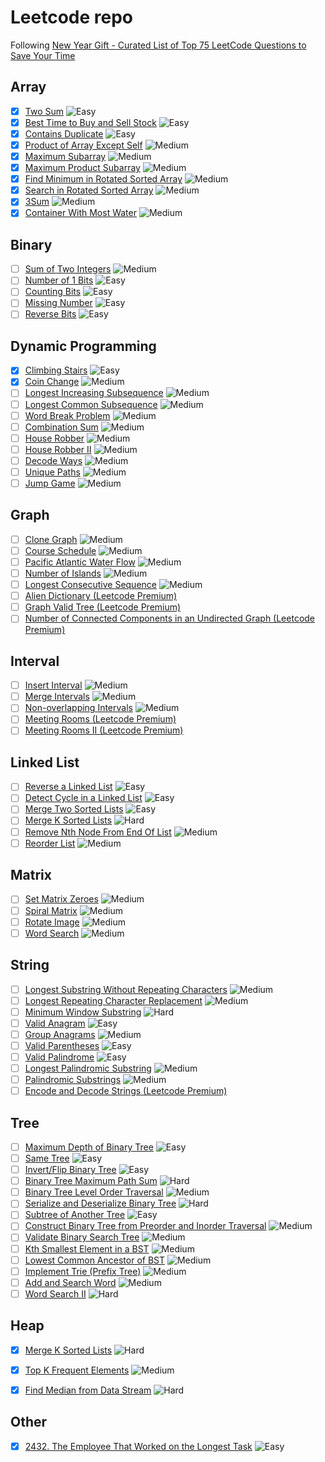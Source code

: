 # Leetcode repo
Following [New Year Gift - Curated List of Top 75 LeetCode Questions to Save Your Time](https://www.teamblind.com/post/New-Year-Gift---Curated-List-of-Top-75-LeetCode-Questions-to-Save-Your-Time-OaM1orEU/)

## Array

- [x] [Two Sum](https://leetcode.com/problems/two-sum/) ![Easy](https://img.shields.io/badge/EASY-green)
- [x] [Best Time to Buy and Sell Stock](https://leetcode.com/problems/best-time-to-buy-and-sell-stock/) ![Easy](https://img.shields.io/badge/EASY-green)
- [x] [Contains Duplicate](https://leetcode.com/problems/contains-duplicate/) ![Easy](https://img.shields.io/badge/EASY-green)
- [x] [Product of Array Except Self](https://leetcode.com/problems/product-of-array-except-self/) ![Medium](https://img.shields.io/badge/MEDIUM-yellow)
- [x] [Maximum Subarray](https://leetcode.com/problems/maximum-subarray/) ![Medium](https://img.shields.io/badge/MEDIUM-yellow)
- [x] [Maximum Product Subarray](https://leetcode.com/problems/maximum-product-subarray/) ![Medium](https://img.shields.io/badge/MEDIUM-yellow)
- [x] [Find Minimum in Rotated Sorted Array](https://leetcode.com/problems/find-minimum-in-rotated-sorted-array/) ![Medium](https://img.shields.io/badge/MEDIUM-yellow)
- [x] [Search in Rotated Sorted Array](https://leetcode.com/problems/search-in-rotated-sorted-array/) ![Medium](https://img.shields.io/badge/MEDIUM-yellow)
- [x] [3Sum](https://leetcode.com/problems/3sum/) ![Medium](https://img.shields.io/badge/MEDIUM-yellow)
- [x] [Container With Most Water](https://leetcode.com/problems/container-with-most-water/) ![Medium](https://img.shields.io/badge/MEDIUM-yellow)

## Binary

- [ ] [Sum of Two Integers](https://leetcode.com/problems/sum-of-two-integers/) ![Medium](https://img.shields.io/badge/MEDIUM-yellow)
- [ ] [Number of 1 Bits](https://leetcode.com/problems/number-of-1-bits/) ![Easy](https://img.shields.io/badge/EASY-green)
- [ ] [Counting Bits](https://leetcode.com/problems/counting-bits/) ![Easy](https://img.shields.io/badge/EASY-green)
- [ ] [Missing Number](https://leetcode.com/problems/missing-number/) ![Easy](https://img.shields.io/badge/EASY-green)
- [ ] [Reverse Bits](https://leetcode.com/problems/reverse-bits/) ![Easy](https://img.shields.io/badge/EASY-green)

## Dynamic Programming

- [x] [Climbing Stairs](https://leetcode.com/problems/climbing-stairs/) ![Easy](https://img.shields.io/badge/EASY-green)
- [x] [Coin Change](https://leetcode.com/problems/coin-change/) ![Medium](https://img.shields.io/badge/MEDIUM-yellow)
- [ ] [Longest Increasing Subsequence](https://leetcode.com/problems/longest-increasing-subsequence/) ![Medium](https://img.shields.io/badge/MEDIUM-yellow)
- [ ] [Longest Common Subsequence](https://leetcode.com/problems/longest-common-subsequence/) ![Medium](https://img.shields.io/badge/MEDIUM-yellow)
- [ ] [Word Break Problem](https://leetcode.com/problems/word-break/) ![Medium](https://img.shields.io/badge/MEDIUM-yellow)
- [ ] [Combination Sum](https://leetcode.com/problems/combination-sum-iv/) ![Medium](https://img.shields.io/badge/MEDIUM-yellow)
- [ ] [House Robber](https://leetcode.com/problems/house-robber/) ![Medium](https://img.shields.io/badge/MEDIUM-yellow)
- [ ] [House Robber II](https://leetcode.com/problems/house-robber-ii/) ![Medium](https://img.shields.io/badge/MEDIUM-yellow)
- [ ] [Decode Ways](https://leetcode.com/problems/decode-ways/) ![Medium](https://img.shields.io/badge/MEDIUM-yellow)
- [ ] [Unique Paths](https://leetcode.com/problems/unique-paths/) ![Medium](https://img.shields.io/badge/MEDIUM-yellow)
- [ ] [Jump Game](https://leetcode.com/problems/jump-game/) ![Medium](https://img.shields.io/badge/MEDIUM-yellow)

## Graph

- [ ] [Clone Graph](https://leetcode.com/problems/clone-graph/) ![Medium](https://img.shields.io/badge/MEDIUM-yellow)
- [ ] [Course Schedule](https://leetcode.com/problems/course-schedule/) ![Medium](https://img.shields.io/badge/MEDIUM-yellow)
- [ ] [Pacific Atlantic Water Flow](https://leetcode.com/problems/pacific-atlantic-water-flow/) ![Medium](https://img.shields.io/badge/MEDIUM-yellow)
- [ ] [Number of Islands](https://leetcode.com/problems/number-of-islands/) ![Medium](https://img.shields.io/badge/MEDIUM-yellow)
- [ ] [Longest Consecutive Sequence](https://leetcode.com/problems/longest-consecutive-sequence/) ![Medium](https://img.shields.io/badge/MEDIUM-yellow)
- [ ] [Alien Dictionary (Leetcode Premium)](https://leetcode.com/problems/alien-dictionary/)
- [ ] [Graph Valid Tree (Leetcode Premium)](https://leetcode.com/problems/graph-valid-tree/)
- [ ] [Number of Connected Components in an Undirected Graph (Leetcode Premium)](https://leetcode.com/problems/number-of-connected-components-in-an-undirected-graph/)

## Interval

- [ ] [Insert Interval](https://leetcode.com/problems/insert-interval/) ![Medium](https://img.shields.io/badge/MEDIUM-yellow)
- [ ] [Merge Intervals](https://leetcode.com/problems/merge-intervals/) ![Medium](https://img.shields.io/badge/MEDIUM-yellow)
- [ ] [Non-overlapping Intervals](https://leetcode.com/problems/non-overlapping-intervals/) ![Medium](https://img.shields.io/badge/MEDIUM-yellow)
- [ ] [Meeting Rooms (Leetcode Premium)](https://leetcode.com/problems/meeting-rooms/)
- [ ] [Meeting Rooms II (Leetcode Premium)](https://leetcode.com/problems/meeting-rooms-ii/)

## Linked List

- [ ] [Reverse a Linked List](https://leetcode.com/problems/reverse-linked-list/) ![Easy](https://img.shields.io/badge/EASY-green)
- [ ] [Detect Cycle in a Linked List](https://leetcode.com/problems/linked-list-cycle/) ![Easy](https://img.shields.io/badge/EASY-green)
- [ ] [Merge Two Sorted Lists](https://leetcode.com/problems/merge-two-sorted-lists/) ![Easy](https://img.shields.io/badge/EASY-green)
- [ ] [Merge K Sorted Lists](https://leetcode.com/problems/merge-k-sorted-lists/) ![Hard](https://img.shields.io/badge/HARD-red)
- [ ] [Remove Nth Node From End Of List](https://leetcode.com/problems/remove-nth-node-from-end-of-list/) ![Medium](https://img.shields.io/badge/MEDIUM-yellow)
- [ ] [Reorder List](https://leetcode.com/problems/reorder-list/) ![Medium](https://img.shields.io/badge/MEDIUM-yellow)

## Matrix

- [ ] [Set Matrix Zeroes](https://leetcode.com/problems/set-matrix-zeroes/) ![Medium](https://img.shields.io/badge/MEDIUM-yellow)
- [ ] [Spiral Matrix](https://leetcode.com/problems/spiral-matrix/) ![Medium](https://img.shields.io/badge/MEDIUM-yellow)
- [ ] [Rotate Image](https://leetcode.com/problems/rotate-image/) ![Medium](https://img.shields.io/badge/MEDIUM-yellow)
- [ ] [Word Search](https://leetcode.com/problems/word-search/) ![Medium](https://img.shields.io/badge/MEDIUM-yellow)

## String

- [ ] [Longest Substring Without Repeating Characters](https://leetcode.com/problems/longest-substring-without-repeating-characters/) ![Medium](https://img.shields.io/badge/MEDIUM-yellow)
- [ ] [Longest Repeating Character Replacement](https://leetcode.com/problems/longest-repeating-character-replacement/) ![Medium](https://img.shields.io/badge/MEDIUM-yellow)
- [ ] [Minimum Window Substring](https://leetcode.com/problems/minimum-window-substring/) ![Hard](https://img.shields.io/badge/HARD-red)
- [ ] [Valid Anagram](https://leetcode.com/problems/valid-anagram/) ![Easy](https://img.shields.io/badge/EASY-green)
- [ ] [Group Anagrams](https://leetcode.com/problems/group-anagrams/) ![Medium](https://img.shields.io/badge/MEDIUM-yellow)
- [ ] [Valid Parentheses](https://leetcode.com/problems/valid-parentheses/) ![Easy](https://img.shields.io/badge/EASY-green)
- [ ] [Valid Palindrome](https://leetcode.com/problems/valid-palindrome/) ![Easy](https://img.shields.io/badge/EASY-green)
- [ ] [Longest Palindromic Substring](https://leetcode.com/problems/longest-palindromic-substring/) ![Medium](https://img.shields.io/badge/MEDIUM-yellow)
- [ ] [Palindromic Substrings](https://leetcode.com/problems/palindromic-substrings/) ![Medium](https://img.shields.io/badge/MEDIUM-yellow)
- [ ] [Encode and Decode Strings (Leetcode Premium)](https://leetcode.com/problems/encode-and-decode-strings/)

## Tree

- [ ] [Maximum Depth of Binary Tree](https://leetcode.com/problems/maximum-depth-of-binary-tree/) ![Easy](https://img.shields.io/badge/EASY-green)
- [ ] [Same Tree](https://leetcode.com/problems/same-tree/) ![Easy](https://img.shields.io/badge/EASY-green)
- [ ] [Invert/Flip Binary Tree](https://leetcode.com/problems/invert-binary-tree/) ![Easy](https://img.shields.io/badge/EASY-green)
- [ ] [Binary Tree Maximum Path Sum](https://leetcode.com/problems/binary-tree-maximum-path-sum/) ![Hard](https://img.shields.io/badge/HARD-red)
- [ ] [Binary Tree Level Order Traversal](https://leetcode.com/problems/binary-tree-level-order-traversal/) ![Medium](https://img.shields.io/badge/MEDIUM-yellow)
- [ ] [Serialize and Deserialize Binary Tree](https://leetcode.com/problems/serialize-and-deserialize-binary-tree/) ![Hard](https://img.shields.io/badge/HARD-red)
- [ ] [Subtree of Another Tree](https://leetcode.com/problems/subtree-of-another-tree/) ![Easy](https://img.shields.io/badge/EASY-green)
- [ ] [Construct Binary Tree from Preorder and Inorder Traversal](https://leetcode.com/problems/construct-binary-tree-from-preorder-and-inorder-traversal/) ![Medium](https://img.shields.io/badge/MEDIUM-yellow)
- [ ] [Validate Binary Search Tree](https://leetcode.com/problems/validate-binary-search-tree/) ![Medium](https://img.shields.io/badge/MEDIUM-yellow)
- [ ] [Kth Smallest Element in a BST](https://leetcode.com/problems/kth-smallest-element-in-a-bst/) ![Medium](https://img.shields.io/badge/MEDIUM-yellow)
- [ ] [Lowest Common Ancestor of BST](https://leetcode.com/problems/lowest-common-ancestor-of-a-binary-search-tree/) ![Medium](https://img.shields.io/badge/MEDIUM-yellow)
- [ ] [Implement Trie (Prefix Tree)](https://leetcode.com/problems/implement-trie-prefix-tree/) ![Medium](https://img.shields.io/badge/MEDIUM-yellow)
- [ ] [Add and Search Word](https://leetcode.com/problems/add-and-search-word-data-structure-design/) ![Medium](https://img.shields.io/badge/MEDIUM-yellow)
- [ ] [Word Search II](https://leetcode.com/problems/word-search-ii/) ![Hard](https://img.shields.io/badge/HARD-red)

## Heap

- [x] [Merge K Sorted Lists](https://leetcode.com/problems/merge-k-sorted-lists/) ![Hard](https://img.shields.io/badge/HARD-red)
- [x] [Top K Frequent Elements](https://leetcode.com/problems/top-k-frequent-elements/) ![Medium](https://img.shields.io/badge/MEDIUM-yellow)
- [x] [Find Median from Data Stream](https://leetcode.com/problems/find-median-from-data-stream/) ![Hard](https://img.shields.io/badge/HARD-red)


## Other

- [x] [2432. The Employee That Worked on the Longest Task](https://leetcode.com/contest/weekly-contest-314/problems/the-employee-that-worked-on-the-longest-task/)  ![Easy](https://img.shields.io/badge/EASY-green)
